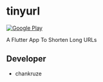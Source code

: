 # tinyurl

[![Google Play](https://play.google.com/intl/en_us/badges/images/generic/en_badge_web_generic.png)](https://play.google.com/store/apps/details?id=com.geekofia.tinyurl)

A Flutter App To Shorten Long URLs

## Developer
- chankruze

